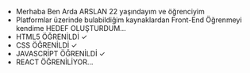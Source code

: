 - Merhaba Ben Arda ARSLAN 22 yaşındayım ve öğrenciyim
- Platformlar üzerinde bulabildiğim kaynaklardan Front-End Öğrenmeyi kendime HEDEF OLUŞTURDUM...
- HTML5 ÖĞRENİLDİ ✓
- CSS ÖĞRENİLDİ ✓
- JAVASCRİPT ÖĞRENİLDİ ✓
- REACT ÖĞRENİLİYOR...
